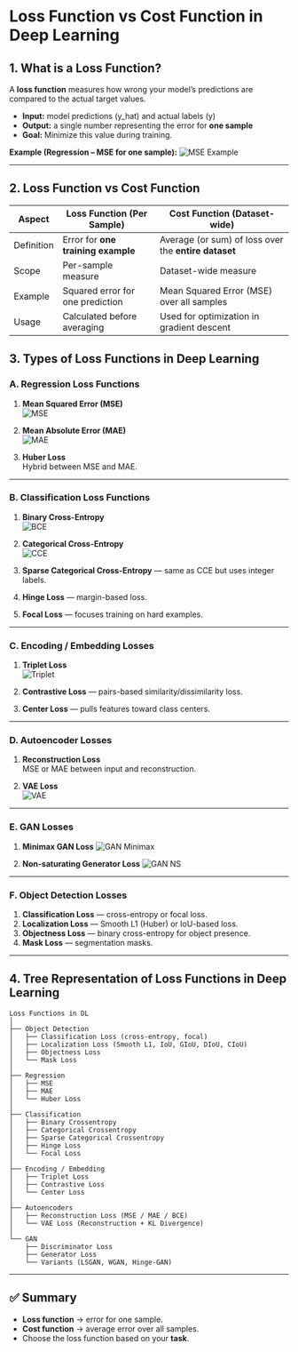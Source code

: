 # Loss Function vs Cost Function in Deep Learning

## 1. What is a Loss Function?
A **loss function** measures how wrong your model’s predictions are compared to the actual target values.

- **Input:** model predictions (y_hat) and actual labels (y)
- **Output:** a single number representing the error for **one sample**
- **Goal:** Minimize this value during training.

**Example (Regression – MSE for one sample):**
![MSE Example](https://latex.codecogs.com/png.image?L%20=%20(y%20-%20\hat{y})^2)

---

## 2. Loss Function vs Cost Function

| Aspect         | Loss Function (Per Sample) | Cost Function (Dataset-wide) |
|----------------|----------------------------|-------------------------------|
| Definition     | Error for **one training example** | Average (or sum) of loss over the **entire dataset** |
| Scope          | Per-sample measure         | Dataset-wide measure |
| Example        | Squared error for one prediction | Mean Squared Error (MSE) over all samples |
| Usage          | Calculated before averaging | Used for optimization in gradient descent |

## 3. Types of Loss Functions in Deep Learning

### A. Regression Loss Functions
1. **Mean Squared Error (MSE)**  
![MSE](https://latex.codecogs.com/png.image?MSE%20=%20rac{1}{N}%20\sum_{i=1}^N%20(y_i%20-%20\hat{y}_i)^2)

2. **Mean Absolute Error (MAE)**  
![MAE](https://latex.codecogs.com/png.image?MAE%20=%20rac{1}{N}%20\sum_{i=1}^N%20|y_i%20-%20\hat{y}_i|)

3. **Huber Loss**  
Hybrid between MSE and MAE.

---

### B. Classification Loss Functions
1. **Binary Cross-Entropy**  
![BCE](https://latex.codecogs.com/png.image?BCE%20=%20-rac{1}{N}%20\sum_{i=1}^N%20[y_i%20\log(\hat{y}_i)%20+%20(1-y_i)%20\log(1-\hat{y}_i)])

2. **Categorical Cross-Entropy**  
![CCE](https://latex.codecogs.com/png.image?CCE%20=%20-\sum_{c=1}^C%20y_{ic}%20\log(\hat{y}_{ic}))

3. **Sparse Categorical Cross-Entropy** — same as CCE but uses integer labels.

4. **Hinge Loss** — margin-based loss.

5. **Focal Loss** — focuses training on hard examples.

---

### C. Encoding / Embedding Losses
1. **Triplet Loss**  
![Triplet](https://latex.codecogs.com/png.image?Triplet%20=%20\max(0,%20d(a,%20p)%20-%20d(a,%20n)%20+%20lpha))

2. **Contrastive Loss** — pairs-based similarity/dissimilarity loss.

3. **Center Loss** — pulls features toward class centers.

---

### D. Autoencoder Losses
1. **Reconstruction Loss**  
MSE or MAE between input and reconstruction.

2. **VAE Loss**  
![VAE](https://latex.codecogs.com/png.image?L%20=%20\mathbb{E}_{q(z|x)}[-\log%20p(x|z)]%20+%20KL(q(z|x)\,\|\,p(z)))

---

### E. GAN Losses
1. **Minimax GAN Loss**
![GAN Minimax](https://latex.codecogs.com/png.image?\max_D%20\mathbb{E}[\log%20D(x)]%20+%20\mathbb{E}[\log(1-D(G(z)))])

2. **Non-saturating Generator Loss**
![GAN NS](https://latex.codecogs.com/png.image?L_G%20=%20-\mathbb{E}[\log%20D(G(z))])

---

### F. Object Detection Losses
1. **Classification Loss** — cross-entropy or focal loss.  
2. **Localization Loss** — Smooth L1 (Huber) or IoU-based loss.  
3. **Objectness Loss** — binary cross-entropy for object presence.  
4. **Mask Loss** — segmentation masks.  

---

## 4. Tree Representation of Loss Functions in Deep Learning
```
Loss Functions in DL
│
├── Object Detection
│   ├── Classification Loss (cross-entropy, focal)
│   ├── Localization Loss (Smooth L1, IoU, GIoU, DIoU, CIoU)
│   ├── Objectness Loss
│   └── Mask Loss
│
├── Regression
│   ├── MSE
│   ├── MAE
│   └── Huber Loss
│
├── Classification
│   ├── Binary Crossentropy
│   ├── Categorical Crossentropy
│   ├── Sparse Categorical Crossentropy
│   ├── Hinge Loss
│   └── Focal Loss
│
├── Encoding / Embedding
│   ├── Triplet Loss
│   ├── Contrastive Loss
│   └── Center Loss
│
├── Autoencoders
│   ├── Reconstruction Loss (MSE / MAE / BCE)
│   └── VAE Loss (Reconstruction + KL Divergence)
│
└── GAN
    ├── Discriminator Loss
    ├── Generator Loss
    └── Variants (LSGAN, WGAN, Hinge-GAN)
```

---

## ✅ Summary
- **Loss function** → error for one sample.  
- **Cost function** → average error over all samples.  
- Choose the loss function based on your **task**.
